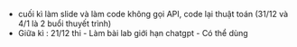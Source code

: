 - cuối kì làm slide và làm code không gọi API, code lại thuật toán (31/12 và 4/1 là 2 buổi thuyết trình)
- Giữa kì : 21/12 thi - Làm bài lab giới hạn chatgpt - Có thể dùng 